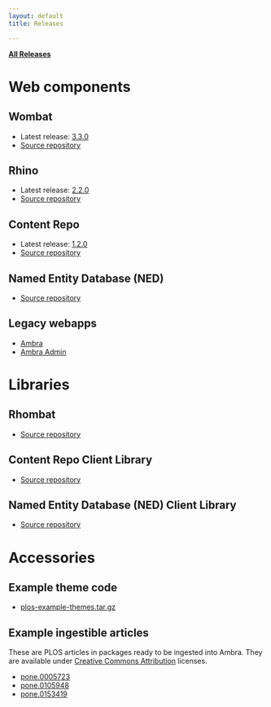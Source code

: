 ```yaml
---
layout: default
title: Releases

---
```


[**All Releases**](http://downloads.ambraproject.org/)

# Web components

## Wombat

* Latest release: [3.3.0](http://downloads.ambraproject.org/releases/wombat-3.3.0.war)
* [Source repository](https://github.com/PLOS/wombat)

## Rhino

* Latest release: [2.2.0](http://downloads.ambraproject.org/releases/rhino-2.2.0.war)
* [Source repository](https://github.com/PLOS/rhino)

## Content Repo

* Latest release: [1.2.0](http://downloads.ambraproject.org/releases/content-repo-1.2.0.war)
* [Source repository](https://github.com/PLOS/content-repo)

## Named Entity Database (NED)

* [Source repository](https://github.com/PLOS/named-entity.service)

## Legacy webapps

* [Ambra](https://github.com/PLOS/ambra/)
* [Ambra Admin](https://github.com/PLOS/ambra-admin/)

# Libraries

## Rhombat

* [Source repository](https://github.com/PLOS/rhombat)

## Content Repo Client Library

* [Source repository](https://github.com/PLOS/content-repo-library)

## Named Entity Database (NED) Client Library

* [Source repository](https://github.com/PLOS/ned-client)

# Accessories

## Example theme code

* [plos-example-themes.tar.gz](http://downloads.ambraproject.org/releases/plos-example-themes.tar.gz)

## Example ingestible articles

These are PLOS articles in packages ready to be ingested into Ambra. They are
available under [Creative Commons Attribution](https://creativecommons.org/licenses/by/4.0/) licenses.

* [pone.0005723](http://downloads.ambraproject.org/article_examples/pone.0005723.zip)
* [pone.0105948](http://downloads.ambraproject.org/article_examples/pone.0105948.zip)
* [pone.0153419](http://downloads.ambraproject.org/article_examples/pone.0153419.zip)
